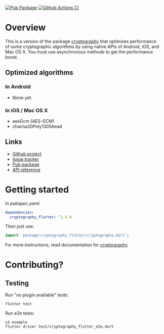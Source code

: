 [![Pub Package](https://img.shields.io/pub/v/cryptography_flutter.svg)](https://pub.dev/packages/cryptography_flutter)
[![Github Actions CI](https://github.com/dint-dev/cryptography/workflows/Dart%20CI/badge.svg)](https://github.com/dint-dev/cryptography/actions?query=workflow%3A%22Dart+CI%22)

# Overview

This is a version of the package [cryptography](https://pub.dev/packages/cryptography) that
optimizes performance of some cryptographic algorithms by using native APIs of Android, iOS, and
Mac OS X. You must use asynchronous methods to get the performance boost.

## Optimized algorithms
### In Android
  * None yet.

### In iOS / Mac OS X
  * aesGcm (AES-GCM)
  * chacha20Poly1305Aead

## Links
  * [Github project](https://github.com/dint-dev/cryptography)
  * [Issue tracker](https://github.com/dint-dev/cryptography/issues)
  * [Pub package](https://pub.dev/packages/cryptography_flutter)
  * [API reference](https://pub.dev/documentation/cryptography_flutter/latest/)

# Getting started
In _pubspec.yaml_:
```yaml
dependencies:
  cryptography_flutter: ^1.4.0
```

Then just use:
```dart
import 'package:cryptography_flutter/cryptography.dart';
```

For more instructions, read documentation for [cryptography](https://pub.dev/packages/cryptography).

# Contributing?
## Testing
Run "no plugin available" tests:
```
flutter test
```

Run e2e tests:
```
cd example
flutter driver test/cryptography_flutter_e2e.dart
```